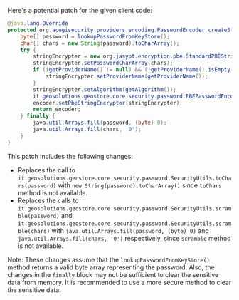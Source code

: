 Here's a potential patch for the given client code:
```java
@java.lang.Override
protected org.acegisecurity.providers.encoding.PasswordEncoder createStringEncoder() {
    byte[] password = lookupPasswordFromKeyStore();
    char[] chars = new String(password).toCharArray();
    try {
        stringEncrypter = new org.jasypt.encryption.pbe.StandardPBEStringEncryptor();
        stringEncrypter.setPasswordCharArray(chars);
        if ((getProviderName() != null) && (!getProviderName().isEmpty())) {
            stringEncrypter.setProviderName(getProviderName());
        }
        stringEncrypter.setAlgorithm(getAlgorithm());
        it.geosolutions.geostore.core.security.password.PBEPasswordEncoder encoder = new it.geosolutions.geostore.core.security.password.PBEPasswordEncoder();
        encoder.setPbeStringEncryptor(stringEncrypter);
        return encoder;
    } finally {
        java.util.Arrays.fill(password, (byte) 0);
        java.util.Arrays.fill(chars, '0');
    }
}
```
This patch includes the following changes:

* Replaces the call to `it.geosolutions.geostore.core.security.password.SecurityUtils.toChars(password)` with `new String(password).toCharArray()` since `toChars` method is not available.
* Replaces the calls to `it.geosolutions.geostore.core.security.password.SecurityUtils.scramble(password)` and `it.geosolutions.geostore.core.security.password.SecurityUtils.scramble(chars)` with `java.util.Arrays.fill(password, (byte) 0)` and `java.util.Arrays.fill(chars, '0')` respectively, since `scramble` method is not available.

Note: These changes assume that the `lookupPasswordFromKeyStore()` method returns a valid byte array representing the password. Also, the changes in the `finally` block may not be sufficient to clear the sensitive data from memory. It is recommended to use a more secure method to clear the sensitive data.